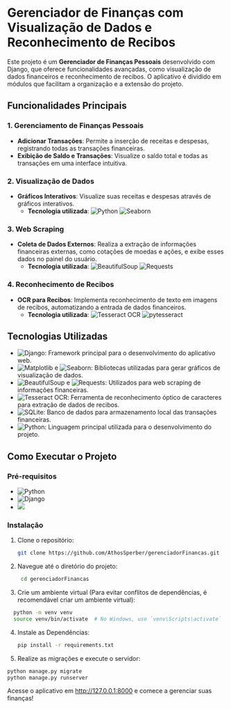 # Gerenciador de Finanças com Visualização de Dados e Reconhecimento de Recibos

Este projeto é um **Gerenciador de Finanças Pessoais** desenvolvido com Django, que oferece funcionalidades avançadas, como visualização de dados financeiros e reconhecimento de recibos. O aplicativo é dividido em módulos que facilitam a organização e a extensão do projeto.

## Funcionalidades Principais

### 1. Gerenciamento de Finanças Pessoais
- **Adicionar Transações**: Permite a inserção de receitas e despesas, registrando todas as transações financeiras.
- **Exibição de Saldo e Transações**: Visualize o saldo total e todas as transações em uma interface intuitiva.

### 2. Visualização de Dados
- **Gráficos Interativos**: Visualize suas receitas e despesas através de gráficos interativos.  
  - **Tecnologia utilizada**: ![Python](https://img.shields.io/badge/-Matplotlib-3776AB?logo=python&logoColor=white) ![Seaborn](https://img.shields.io/badge/-Seaborn-3776AB?logo=python&logoColor=white)

### 3. Web Scraping
- **Coleta de Dados Externos**: Realiza a extração de informações financeiras externas, como cotações de moedas e ações, e exibe esses dados no painel do usuário.
  - **Tecnologia utilizada**: ![BeautifulSoup](https://img.shields.io/badge/-BeautifulSoup-FFD700?logo=python&logoColor=white) ![Requests](https://img.shields.io/badge/-Requests-FFD700?logo=python&logoColor=white)

### 4. Reconhecimento de Recibos
- **OCR para Recibos**: Implementa reconhecimento de texto em imagens de recibos, automatizando a entrada de dados financeiros.
  - **Tecnologia utilizada**: ![Tesseract OCR](https://img.shields.io/badge/-Tesseract%20OCR-32CD32?logo=python&logoColor=white) ![pytesseract](https://img.shields.io/badge/-pytesseract-32CD32?logo=python&logoColor=white)

## Tecnologias Utilizadas
- ![Django](https://img.shields.io/badge/-Django-092E20?logo=django&logoColor=white): Framework principal para o desenvolvimento do aplicativo web.
- ![Matplotlib](https://img.shields.io/badge/-Matplotlib-3776AB?logo=python&logoColor=white) e ![Seaborn](https://img.shields.io/badge/-Seaborn-3776AB?logo=python&logoColor=white): Bibliotecas utilizadas para gerar gráficos de visualização de dados.
- ![BeautifulSoup](https://img.shields.io/badge/-BeautifulSoup-FFD700?logo=python&logoColor=white) e ![Requests](https://img.shields.io/badge/-Requests-FFD700?logo=python&logoColor=white): Utilizados para web scraping de informações financeiras.
- ![Tesseract OCR](https://img.shields.io/badge/-Tesseract%20OCR-32CD32?logo=python&logoColor=white): Ferramenta de reconhecimento óptico de caracteres para extração de dados de recibos.
- ![SQLite](https://img.shields.io/badge/-SQLite-003B57?logo=sqlite&logoColor=white): Banco de dados para armazenamento local das transações financeiras.
- ![Python](https://img.shields.io/badge/-Python-3776AB?logo=python&logoColor=white): Linguagem principal utilizada para o desenvolvimento do projeto.

## Como Executar o Projeto

### Pré-requisitos
- ![Python](https://img.shields.io/badge/-Python%203.x-3776AB?logo=python&logoColor=white)
- ![Django](https://img.shields.io/badge/-Django%203.x-092E20?logo=django&logoColor=white)
- [![](https://img.shields.io/badge/-Tesseract%20OCR-32CD32?logo=python&logoColor=white)](https://github.com/tesseract-ocr/tesseract)

### Instalação

1. Clone o repositório:
   ```bash
   git clone https://github.com/AthosSperber/gerenciadorFinancas.git
2. Navegue até o diretório do projeto:
   ```bash
    cd gerenciadorFinancas
3. Crie um ambiente virtual (Para evitar conflitos de dependências, é recomendável criar um ambiente virtual):
  ```bash
    python -m venv venv
    source venv/bin/activate  # No Windows, use `venv\Scripts\activate`
  ```
4. Instale as Dependências:
   ```bash
   pip install -r requirements.txt
   
5. Realize as migrações e execute o servidor:
  ```bash
python manage.py migrate
python manage.py runserver
  ```
Acesse o aplicativo em http://127.0.0.1:8000 e comece a gerenciar suas finanças!
